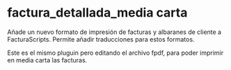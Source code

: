 # factura_detallada_media carta
Añade un nuevo formato de impresión de facturas y albaranes de cliente a FacturaScripts.
Permite añadir traducciones para estos formatos.

Este es el mismo pluguin pero editando el archivo fpdf, para poder imprimir en media carta las facturas.
